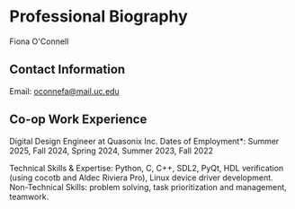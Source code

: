 # Professional Biography

Fiona O'Connell

## Contact Information
Email: oconnefa@mail.uc.edu

## Co-op Work Experience
Digital Design Engineer at Quasonix Inc.
Dates of Employment*: Summer 2025, Fall 2024, Spring 2024, Summer 2023, Fall 2022

Technical Skills & Expertise: Python, C, C++, SDL2, PyQt, HDL verification (using cocotb and Aldec Riviera Pro), Linux device driver development.
Non-Technical Skills: problem solving, task prioritization and management, teamwork.

